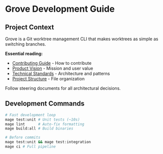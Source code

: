 # Grove Development Guide

## Project Context

Grove is a Git worktree management CLI that makes worktrees as simple as switching branches.

**Essential reading:**

- [Contributing Guide](.spec-workflow/CONTRIBUTING.md) - How to contribute
- [Product Vision](.spec-workflow/steering/product.md) - Mission and user value
- [Technical Standards](.spec-workflow/steering/tech.md) - Architecture and patterns
- [Project Structure](.spec-workflow/steering/structure.md) - File organization

Follow steering documents for all architectural decisions.

## Development Commands

```bash
# Fast development loop
mage test:unit # Unit tests (~10s)
mage lint      # Auto-fix formatting
mage build:all # Build binaries

# Before commits
mage test:unit && mage test:integration
mage ci # Full pipeline
```
